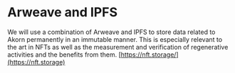 # Arweave and IPFS

We will use a combination of Arweave and IPFS to store data related to Akorn permanently in an immutable manner. This is especially relevant to the art in NFTs as well as the measurement and verification of regenerative activities and the benefits from them. [https://nft.storage/](https://nft.storage)

